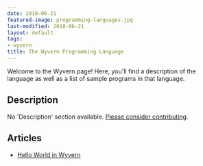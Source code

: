 ```yaml
---
date: 2018-06-21
featured-image: programming-languages.jpg
last-modified: 2018-06-21
layout: default
tags:
- wyvern
title: The Wyvern Programming Language
---
```


Welcome to the Wyvern page! Here, you'll find a description of the language as well as a list of sample programs in that language.

## Description

No 'Description' section available. [Please consider contributing](https://github.com/TheRenegadeCoder/sample-programs-website).

## Articles

- [Hello World in Wyvern](https://sampleprograms.io/projects/hello-world/wyvern)
